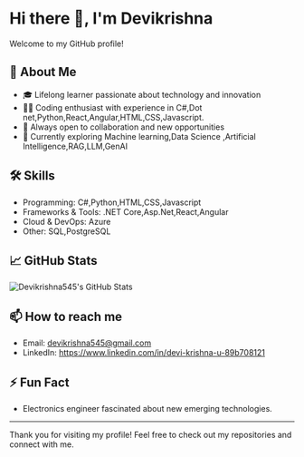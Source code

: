 # Hi there 👋, I'm Devikrishna

Welcome to my GitHub profile!

## 🚀 About Me
- 🎓 Lifelong learner passionate about technology and innovation
- 👨‍💻 Coding enthusiast with experience in C#,Dot net,Python,React,Angular,HTML,CSS,Javascript.
- 🤝 Always open to collaboration and new opportunities
- 🌱 Currently exploring Machine learning,Data Science ,Artificial Intelligence,RAG,LLM,GenAI

## 🛠️ Skills
- Programming: C#,Python,HTML,CSS,Javascript
- Frameworks & Tools: .NET Core,Asp.Net,React,Angular
- Cloud & DevOps: Azure
- Other: SQL,PostgreSQL

## 📈 GitHub Stats
![Devikrishna545's GitHub Stats](https://github-readme-stats.vercel.app/api?username=Devikrishna545&show_icons=true&theme=radical)

## 📫 How to reach me
- Email: devikrishna545@gmail.com
- LinkedIn: https://www.linkedin.com/in/devi-krishna-u-89b708121

## ⚡ Fun Fact
- Electronics engineer fascinated about new emerging technologies.
---

Thank you for visiting my profile! Feel free to check out my repositories and connect with me.
